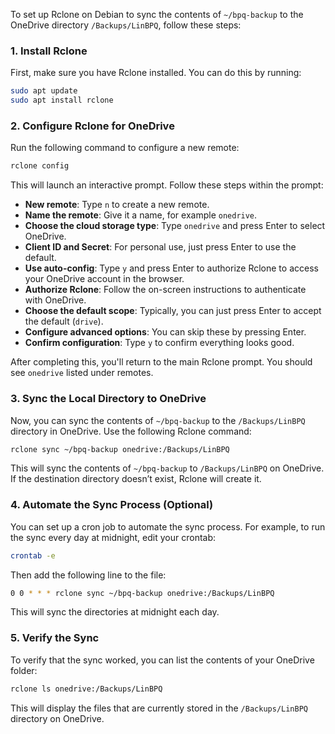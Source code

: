 To set up Rclone on Debian to sync the contents of `~/bpq-backup` to the OneDrive directory `/Backups/LinBPQ`, follow these steps:

### 1. Install Rclone

First, make sure you have Rclone installed. You can do this by running:

```bash
sudo apt update
sudo apt install rclone
```

### 2. Configure Rclone for OneDrive

Run the following command to configure a new remote:

```bash
rclone config
```

This will launch an interactive prompt. Follow these steps within the prompt:

- **New remote**: Type `n` to create a new remote.
- **Name the remote**: Give it a name, for example `onedrive`.
- **Choose the cloud storage type**: Type `onedrive` and press Enter to select OneDrive.
- **Client ID and Secret**: For personal use, just press Enter to use the default.
- **Use auto-config**: Type `y` and press Enter to authorize Rclone to access your OneDrive account in the browser.
- **Authorize Rclone**: Follow the on-screen instructions to authenticate with OneDrive.
- **Choose the default scope**: Typically, you can just press Enter to accept the default (`drive`).
- **Configure advanced options**: You can skip these by pressing Enter.
- **Confirm configuration**: Type `y` to confirm everything looks good.

After completing this, you'll return to the main Rclone prompt. You should see `onedrive` listed under remotes.

### 3. Sync the Local Directory to OneDrive

Now, you can sync the contents of `~/bpq-backup` to the `/Backups/LinBPQ` directory in OneDrive. Use the following Rclone command:

```bash
rclone sync ~/bpq-backup onedrive:/Backups/LinBPQ
```

This will sync the contents of `~/bpq-backup` to `/Backups/LinBPQ` on OneDrive. If the destination directory doesn’t exist, Rclone will create it.

### 4. Automate the Sync Process (Optional)

You can set up a cron job to automate the sync process. For example, to run the sync every day at midnight, edit your crontab:

```bash
crontab -e
```

Then add the following line to the file:

```bash
0 0 * * * rclone sync ~/bpq-backup onedrive:/Backups/LinBPQ
```

This will sync the directories at midnight each day.

### 5. Verify the Sync

To verify that the sync worked, you can list the contents of your OneDrive folder:

```bash
rclone ls onedrive:/Backups/LinBPQ
```

This will display the files that are currently stored in the `/Backups/LinBPQ` directory on OneDrive.